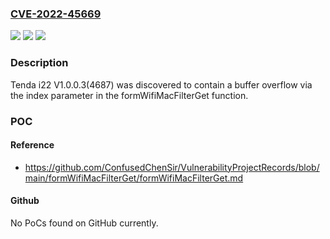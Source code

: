 ### [CVE-2022-45669](https://cve.mitre.org/cgi-bin/cvename.cgi?name=CVE-2022-45669)
![](https://img.shields.io/static/v1?label=Product&message=n%2Fa&color=blue)
![](https://img.shields.io/static/v1?label=Version&message=n%2Fa&color=blue)
![](https://img.shields.io/static/v1?label=Vulnerability&message=n%2Fa&color=brighgreen)

### Description

Tenda i22 V1.0.0.3(4687) was discovered to contain a buffer overflow via the index parameter in the formWifiMacFilterGet function.

### POC

#### Reference
- https://github.com/ConfusedChenSir/VulnerabilityProjectRecords/blob/main/formWifiMacFilterGet/formWifiMacFilterGet.md

#### Github
No PoCs found on GitHub currently.

